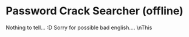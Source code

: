 # Password Crack Searcher (offline)
Nothing to tell... :D
Sorry for possible bad english....
\nThis 
